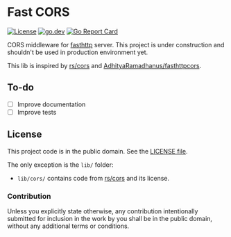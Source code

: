 # Fast CORS

[![License][badge-1-img]][badge-1-link]
[![go.dev][badge-2-img]][badge-2-link]
[![Go Report Card][badge-3-img]][badge-3-link]

CORS middleware for [fasthttp][1] server. This project is under
construction and shouldn't be used in production environment yet.

This lib is inspired by [rs/cors][2] and
[AdhityaRamadhanus/fasthttpcors][3].

## To-do

- [ ] Improve documentation
- [ ] Improve tests

## License

This project code is in the public domain. See the [LICENSE file][4].

The only exception is the `lib/` folder:
- `lib/cors/` contains code from [rs/cors][2] and its license.

### Contribution

Unless you explicitly state otherwise, any contribution intentionally
submitted for inclusion in the work by you shall be in the public
domain, without any additional terms or conditions.

[1]: https://github.com/valyala/fasthttp
[2]: https://github.com/rs/cors/
[3]: https://github.com/AdhityaRamadhanus/fasthttpcors
[4]: ./LICENSE

[badge-1-img]: https://img.shields.io/github/license/Nhanderu/fastcors?style=flat-square
[badge-1-link]: https://github.com/Nhanderu/fastcors/blob/master/LICENSE
[badge-2-img]: https://img.shields.io/badge/go.dev-reference-007d9c?style=flat-square&logo=go&logoColor=white
[badge-2-link]: https://pkg.go.dev/github.com/Nhanderu/fastcors
[badge-3-img]: https://goreportcard.com/badge/github.com/Nhanderu/fastcors?style=flat-square
[badge-3-link]: https://goreportcard.com/report/github.com/Nhanderu/fastcors

